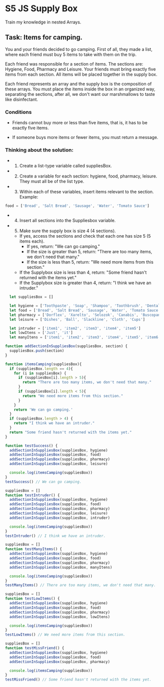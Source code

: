 # S5 JS Supply Box

Train my knowledge in nested Arrays.

## Task: Items for camping.

You and your friends decided to go camping. 
First of all, they made a list, where each friend must buy 5 items to take with them on the trip.

Each friend was responsible for a section of items. 
The sections are: Hygiene, Food, Pharmacy and Leisure. 
Your friends must bring exactly five items from each section. 
All items will be placed together in the supply box.

Each friend represents an array and the supply box is the composition of these arrays. 
You must place the items inside the box in an organized way, separating the sections, after all, we don't want our marshmallows to taste like disinfectant.

### Conditions

- Friends cannot buy more or less than five items, that is, it has to be exactly five items.

- If someone buys more items or fewer items, you must return a message.

### Thinking about the solution:

- 1. Create a list-type variable called suppliesBox.
- 2. Create a variable for each section: hygiene, food, pharmacy, leisure. They must all be of the list type.
- 3. Within each of these variables, insert items relevant to the section. Example:
```js
food = ['Bread', 'Salt Bread', 'Sausage', 'Water', 'Tomato Sauce']
```
- 4. Insert all sections into the Suppliesbox variable.
- 5. Make sure the supply box is size 4 (4 sections).
   - If yes, access the sections and check that each one has size 5 (5 items each).
     - If yes, return: "We can go camping."
     - If the size is greater than 5, return: "There are too many items, we don't need that many."
     - If the size is less than 5, return: "We need more items from this section."
   - If the Supplybox size is less than 4, return: "Some friend hasn't returned with the items yet."
   - If the Supplybox size is greater than 4, return: "I think we have an intruder."

```js
  let suppliesBox = []

  let hygiene = ['Toothpaste', 'Soap', 'Shampoo', 'Toothbrush', 'Dental Floss']
  let food = ['Bread', 'Salt Bread', 'Sausage', 'Water', 'Tomato Sauce']
  let pharmacy = ['Dorflex', 'Xarelto', 'Selozok', 'Canabis', 'Buscopan']
  let leisure = ['Dishes', 'Ball', 'Slackline', 'Cloth', 'Cups']

  let intruder = ['item1', 'item2', 'item3', 'item4', 'item5']
  let lowItens = ['Just', 'it']
  let manyItens = ['item1', 'item2', 'item3', 'item4', 'item5', 'item6']

function addSectionInSuppliesBox(suppliesBox, section) {
  suppliesBox.push(section)
}

function itemsCamping(suppliesBox){
  if (suppliesBox.length == 4){
    for (i in suppliesBox) {
      if (suppliesBox[i].length > 5){
        return "There are too many items, we don't need that many."
      }
      if (suppliesBox[i].length < 5){
        return "We need more items from this section."
      }
    }
    return 'We can go camping.'
  }
  if (suppliesBox.length > 4) {
    return "I think we have an intruder."
  }
  return "Some friend hasn't returned with the items yet."
}

function testSuccess() {
  addSectionInSuppliesBox(suppliesBox, hygiene)
  addSectionInSuppliesBox(suppliesBox, food)
  addSectionInSuppliesBox(suppliesBox, pharmacy)
  addSectionInSuppliesBox(suppliesBox, leisure)

  console.log(itemsCamping(suppliesBox))
}
testSuccess() // We can go camping.

suppliesBox = []
function testIntruder() {
  addSectionInSuppliesBox(suppliesBox, hygiene)
  addSectionInSuppliesBox(suppliesBox, food)
  addSectionInSuppliesBox(suppliesBox, pharmacy)
  addSectionInSuppliesBox(suppliesBox, leisure)
  addSectionInSuppliesBox(suppliesBox, intruder)

  console.log(itemsCamping(suppliesBox))
}
testIntruder() // I think we have an intruder.

suppliesBox = []
function testManyItems() {
  addSectionInSuppliesBox(suppliesBox, hygiene)
  addSectionInSuppliesBox(suppliesBox, food)
  addSectionInSuppliesBox(suppliesBox, pharmacy)
  addSectionInSuppliesBox(suppliesBox, manyItens)

  console.log(itemsCamping(suppliesBox))
}
testManyItems() // There are too many items, we don't need that many.

suppliesBox = []
function testLowItems() {
  addSectionInSuppliesBox(suppliesBox, hygiene)
  addSectionInSuppliesBox(suppliesBox, food)
  addSectionInSuppliesBox(suppliesBox, pharmacy)
  addSectionInSuppliesBox(suppliesBox, lowItens)

  console.log(itemsCamping(suppliesBox))
}
testLowItems() // We need more items from this section.

suppliesBox = []
function testMissFriend() {
  addSectionInSuppliesBox(suppliesBox, hygiene)
  addSectionInSuppliesBox(suppliesBox, food)
  addSectionInSuppliesBox(suppliesBox, pharmacy)

  console.log(itemsCamping(suppliesBox))
}
testMissFriend() // Some friend hasn't returned with the items yet.
```
